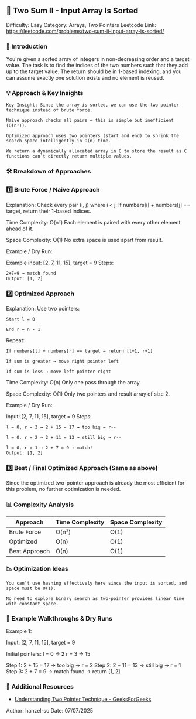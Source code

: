 ## 🧮 Two Sum II - Input Array Is Sorted

Difficulty: Easy
Category: Arrays, Two Pointers
Leetcode Link: https://leetcode.com/problems/two-sum-ii-input-array-is-sorted/

### 📝 Introduction

You're given a sorted array of integers in non-decreasing order and a target value. The task is to find the indices of the two numbers such that they add up to the target value. The return should be in 1-based indexing, and you can assume exactly one solution exists and no element is reused.

### 💡 Approach & Key Insights

    Key Insight: Since the array is sorted, we can use the two-pointer technique instead of brute force.

    Naive approach checks all pairs — this is simple but inefficient (O(n²)).

    Optimized approach uses two pointers (start and end) to shrink the search space intelligently in O(n) time.

    We return a dynamically allocated array in C to store the result as C functions can’t directly return multiple values.

### 🛠️ Breakdown of Approaches

### 1️⃣ Brute Force / Naive Approach

Explanation:
Check every pair (i, j) where i < j. If numbers[i] + numbers[j] == target, return their 1-based indices.

Time Complexity: O(n²)
Each element is paired with every other element ahead of it.

Space Complexity: O(1)
No extra space is used apart from result.

Example / Dry Run:

Example input: [2, 7, 11, 15], target = 9
Steps:

    2+7=9 → match found
    Output: [1, 2]

### 2️⃣ Optimized Approach

Explanation:
Use two pointers:

    Start l = 0

    End r = n - 1

Repeat:

    If numbers[l] + numbers[r] == target → return [l+1, r+1]

    If sum is greater → move right pointer left

    If sum is less → move left pointer right

Time Complexity: O(n)
Only one pass through the array.

Space Complexity: O(1)
Only two pointers and result array of size 2.

Example / Dry Run:

Input: [2, 7, 11, 15], target = 9
Steps:

    l = 0, r = 3 → 2 + 15 = 17 → too big → r--

    l = 0, r = 2 → 2 + 11 = 13 → still big → r--

    l = 0, r = 1 → 2 + 7 = 9 → match!
    Output: [1, 2]

### 3️⃣ Best / Final Optimized Approach (Same as above)

Since the optimized two-pointer approach is already the most efficient for this problem, no further optimization is needed.

### 📊 Complexity Analysis

| Approach      | Time Complexity | Space Complexity |
| ------------- | --------------- | ---------------- |
| Brute Force   | O(n²)           | O(1)             |
| Optimized     | O(n)            | O(1)             |
| Best Approach | O(n)            | O(1)             |

### 📉 Optimization Ideas

    You can’t use hashing effectively here since the input is sorted, and space must be O(1).

    No need to explore binary search as two-pointer provides linear time with constant space.

### 📌 Example Walkthroughs & Dry Runs

Example 1:

Input: [2, 7, 11, 15], target = 9

Initial pointers:
l = 0 → 2
r = 3 → 15

Step 1: 2 + 15 = 17 → too big → r = 2
Step 2: 2 + 11 = 13 → still big → r = 1
Step 3: 2 + 7 = 9 → match found → return [1, 2]

### 🔗 Additional Resources

- [Understanding Two Pointer Technique - GeeksForGeeks](https://www.geeksforgeeks.org/two-pointers-technique/)


Author: hanzel-sc
Date: 07/07/2025